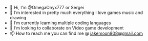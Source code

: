 - 👋 Hi, I’m @OmegaOnyx777 or Sergei
- 👀 I’m interested in pretty much everything I love games music and drawing
- 🌱 I’m currently learning multiple coding languages
- 💞️ I’m looking to collaborate on Video game development
- 📫 How to reach me you can find me @ jakemoon808@gmail.com

<!---
OmegaOnyx777/OmegaOnyx777 is a ✨ special ✨ repository because its `README.md` (this file) appears on your GitHub profile.
You can click the Preview link to take a look at your changes.
--->
